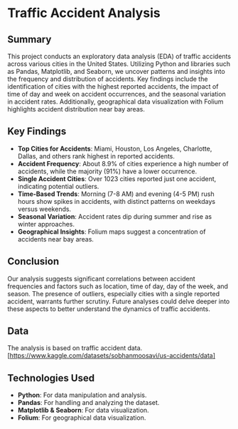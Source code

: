 # Traffic Accident Analysis

## Summary
This project conducts an exploratory data analysis (EDA) of traffic accidents across various cities in the United States. Utilizing Python and libraries such as Pandas, Matplotlib, and Seaborn, we uncover patterns and insights into the frequency and distribution of accidents. Key findings include the identification of cities with the highest reported accidents, the impact of time of day and week on accident occurrences, and the seasonal variation in accident rates. Additionally, geographical data visualization with Folium highlights accident distribution near bay areas.

## Key Findings
- **Top Cities for Accidents**: Miami, Houston, Los Angeles, Charlotte, Dallas, and others rank highest in reported accidents.
- **Accident Frequency**: About 8.9% of cities experience a high number of accidents, while the majority (91%) have a lower occurrence.
- **Single Accident Cities**: Over 1023 cities reported just one accident, indicating potential outliers.
- **Time-Based Trends**: Morning (7-8 AM) and evening (4-5 PM) rush hours show spikes in accidents, with distinct patterns on weekdays versus weekends.
- **Seasonal Variation**: Accident rates dip during summer and rise as winter approaches.
- **Geographical Insights**: Folium maps suggest a concentration of accidents near bay areas.

## Conclusion
Our analysis suggests significant correlations between accident frequencies and factors such as location, time of day, day of the week, and season. The presence of outliers, especially cities with a single reported accident, warrants further scrutiny. Future analyses could delve deeper into these aspects to better understand the dynamics of traffic accidents.

## Data
The analysis is based on traffic accident data. [https://www.kaggle.com/datasets/sobhanmoosavi/us-accidents/data]

## Technologies Used
- **Python**: For data manipulation and analysis.
- **Pandas**: For handling and analyzing the dataset.
- **Matplotlib & Seaborn**: For data visualization.
- **Folium**: For geographical data visualization.
